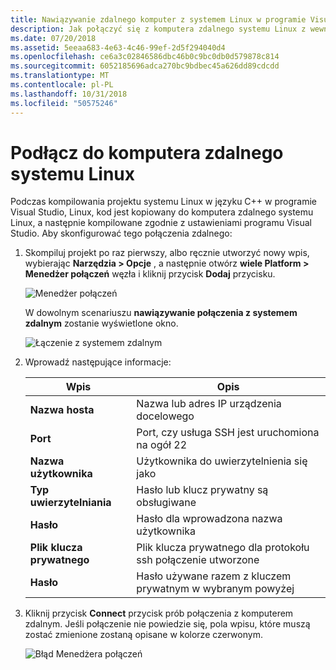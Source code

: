 ```yaml
---
title: Nawiązywanie zdalnego komputer z systemem Linux w programie Visual Studio
description: Jak połączyć się z komputera zdalnego systemu Linux z wewnątrz projektu Visual Studio C++.
ms.date: 07/20/2018
ms.assetid: 5eeaa683-4e63-4c46-99ef-2d5f294040d4
ms.openlocfilehash: ce6a3c02846586dbc46b0c9bc0db0d579878c814
ms.sourcegitcommit: 6052185696adca270bc9bdbec45a626dd89cdcdd
ms.translationtype: MT
ms.contentlocale: pl-PL
ms.lasthandoff: 10/31/2018
ms.locfileid: "50575246"
---
```

# <a name="connect-to-your-remote-linux-computer"></a>Podłącz do komputera zdalnego systemu Linux

Podczas kompilowania projektu systemu Linux w języku C++ w programie Visual Studio, Linux, kod jest kopiowany do komputera zdalnego systemu Linux, a następnie kompilowane zgodnie z ustawieniami programu Visual Studio. Aby skonfigurować tego połączenia zdalnego:

1. Skompiluj projekt po raz pierwszy, albo ręcznie utworzyć nowy wpis, wybierając **Narzędzia > Opcje** , a następnie otwórz **wiele Platform > Menedżer połączeń** węzła i kliknij przycisk **Dodaj** przycisku.

   ![Menedżer połączeń](media/settings_connectionmanager.png)

   W dowolnym scenariuszu **nawiązywanie połączenia z systemem zdalnym** zostanie wyświetlone okno.

   ![Łączenie z systemem zdalnym](media/connect.png)

1. Wprowadź następujące informacje:

   | Wpis | Opis
   | ----- | ---
   | **Nazwa hosta**           | Nazwa lub adres IP urządzenia docelowego
   | **Port**                | Port, czy usługa SSH jest uruchomiona na ogół 22
   | **Nazwa użytkownika**           | Użytkownika do uwierzytelnienia się jako
   | **Typ uwierzytelniania** | Hasło lub klucz prywatny są obsługiwane
   | **Hasło**            | Hasło dla wprowadzona nazwa użytkownika
   | **Plik klucza prywatnego**    | Plik klucza prywatnego dla protokołu ssh połączenie utworzone
   | **Hasło**          | Hasło używane razem z kluczem prywatnym w wybranym powyżej

1. Kliknij przycisk **Connect** przycisk prób połączenia z komputerem zdalnym.  Jeśli połączenie nie powiedzie się, pola wpisu, które muszą zostać zmienione zostaną opisane w kolorze czerwonym.

   ![Błąd Menedżera połączeń](media/settings_connectionmanagererror.png)